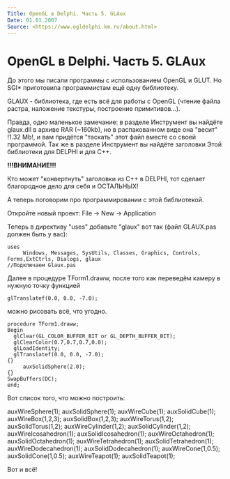 ```yaml
---
Title: OpenGL в Delphi. Часть 5. GLAux
Date: 01.01.2007
Source: <https://www.ogldelphi.km.ru/about.html>
---
```



OpenGL в Delphi. Часть 5. GLAux
===============================

До этого мы писали программы с использованием OpenGL и GLUT.
Но SGI\* приготовила программистам ещё одну библиотеку.

GLAUX - библиотека, где есть всё для работы с OpenGL
(чтение файла растра, наложение текстуры, построение примитивов...).

Правда,
одно маленькое замечание: в разделе Инструмент вы найдёте
glaux.dll в архиве RAR (\~160kb), но в распакованном виде она
"весит" !1.32 Mb!, и вам придётся "таскать" этот файл вместе
со своей программой. Так же в разделе Инструмент вы найдёте
заголовки Этой библиотеки для DELPHI и для C++.

**!!!ВНИМАНИЕ!!!**

Кто может "конвертнуть" заголовки из С++ в DELPHI, тот сделает
благородное дело для себя и ОСТАЛЬНЫХ!

А теперь поговорим про программировании с этой библиотекой.

Откройте новый проект: File -\> New -\> Application

Теперь в директиву "uses" добавьте "glaux" вот так
(файл GLAUX.pas должен быть у вас):

    uses
         Windows, Messages, SysUtils, Classes, Graphics, Controls,
    Forms,ExtCtrls, Dialogs, glaux 
    //Подключаем Glaux.pas

Далее в процедуре TForm1.draww, после того как переведём
камеру в нужную точку функцией

    glTranslatef(0.0, 0.0, -7.0);

можно рисовать всё, что угодно.

    procedure TForm1.draww;
    Begin
      glClear(GL_COLOR_BUFFER_BIT or GL_DEPTH_BUFFER_BIT);
      glClearColor(0.7,0.7,0.7,0.0);
      glLoadIdentity; 
      glTranslatef(0.0, 0.0, -7.0);
    {}
         auxSolidSphere(2.0);
    {}
    SwapBuffers(DC);
    end;

Вот список того, что можно построить:

auxWireSphere(1); auxSolidSphere(1); auxWireCube(1); auxSolidCube(1);
auxWireBox(1,2,3); auxSolidBox(1,2,3); auxWireTorus(1,2);
auxSolidTorus(1,2); auxWireCylinder(1,2); auxSolidCylinder(1,2);
auxWireIcosahedron(1); auxSolidIcosahedron(1); auxWireOctahedron(1);
auxSolidOctahedron(1); auxWireTetrahedron(1); auxSolidTetrahedron(1);
auxWireDodecahedron(1); auxSolidDodecahedron(1); auxWireCone(1,0.5);
auxSolidCone(1,0.5); auxWireTeapot(1);
auxSolidTeapot(1);

Вот и всё!

